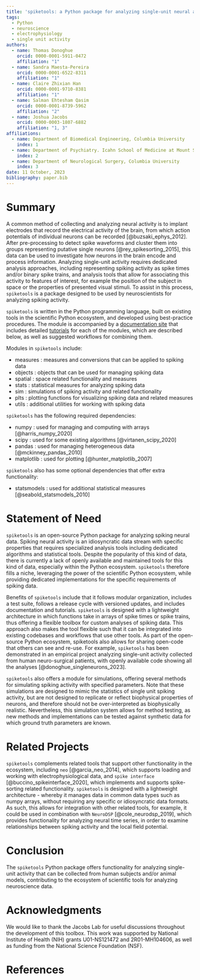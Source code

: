 ```yaml
---
title: 'spiketools: a Python package for analyzing single-unit neural activity'
tags:
  - Python
  - neuroscience
  - electrophysiology
  - single unit activity
authors:
  - name: Thomas Donoghue
    orcid: 0000-0001-5911-0472
    affiliation: "1"
  - name: Sandra Maesta-Pereira
    orcid: 0000-0001-6522-8311
    affiliation: "1"
  - name: Claire Zhixian Han
    orcid: 0000-0001-9710-8381
    affiliation: "1"
  - name: Salman Ehtesham Qasim
    orcid: 0000-0001-8739-5962
    affiliation: "2"
  - name: Joshua Jacobs
    orcid: 0000-0003-1807-6882
    affiliation: "1, 3"
affiliations:
  - name: Department of Biomedical Engineering, Columbia University
    index: 1
  - name: Department of Psychiatry. Icahn School of Medicine at Mount Sinai
    index: 2
  - name: Department of Neurological Surgery, Columbia University
    index: 3
date: 11 October, 2023
bibliography: paper.bib
---
```


# Summary

A common method of collecting and analyzing neural activity is to implant electrodes that record the electrical activity of the brain, from which action potentials of individual neurons can be recorded [@buzsaki_ephys_2012]. After pre-processing to detect spike waveforms and cluster them into groups representing putative single neurons [@rey_spikesorting_2015], this data can be used to investigate how neurons in the brain encode and process information. Analyzing single-unit activity requires dedicated analysis approaches, including representing spiking activity as spike times and/or binary spike trains, and analysis tools that allow for associating this activity to features of interest, for example the position of the subject in space or the properties of presented visual stimuli. To assist in this process, ``spiketools`` is a package designed to be used by neuroscientists for analyzing spiking activity.

``spiketools`` is written in the Python programming language, built on existing tools in the scientific Python ecosystem, and developed using best-practice procedures. The module is accompanied by a [documentation site](https://spiketools.github.io/) that includes detailed [tutorials](https://spiketools.github.io/spiketools/auto_tutorials/index.html) for each of the modules, which are described below, as well as suggested workflows for combining them.

Modules in ``spiketools`` include:

* measures : measures and conversions that can be applied to spiking data
* objects : objects that can be used for managing spiking data
* spatial : space related functionality and measures
* stats : statistical measures for analyzing spiking data
* sim : simulations of spiking activity and related functionality
* plts : plotting functions for visualizing spiking data and related measures
* utils : additional utilities for working with spiking data

``spiketools`` has the following required dependencies:

* numpy : used for managing and computing with arrays [@harris_numpy_2020]
* scipy : used for some existing algorithms [@virtanen_scipy_2020]
* pandas : used for managing heterogeneous data [@mckinney_pandas_2010]
* matplotlib : used for plotting [@hunter_matplotlib_2007]

``spiketools`` also has some optional dependencies that offer extra functionality:

* statsmodels : used for additional statistical measures [@seabold_statsmodels_2010]

# Statement of Need

``spiketools`` is an open-source Python package for analyzing spiking neural data. Spiking neural activity is an idiosyncratic data stream with specific properties that requires specialized analysis tools including dedicated algorithms and statistical tools. Despite the popularity of this kind of data, there is currently a lack of openly available and maintained tools for this kind of data, especially within the Python ecosystem. ``spiketools`` therefore fills a niche, leveraging the power of the scientific Python ecosystem, while providing dedicated implementations for the specific requirements of spiking data.

Benefits of ``spiketools`` include that it follows modular organization, includes a test suite, follows a release cycle with versioned updates, and includes documentation and tutorials. ``spiketools`` is designed with a lightweight architecture in which functions take in arrays of spike times or spike trains, thus offering a flexible toolbox for custom analyses of spiking data. This approach also makes the tool flexible such that it can be integrated into existing codebases and workflows that use other tools. As part of the open-source Python ecosystem, spiketools also allows for sharing open-code that others can see and re-use. For example, ``spiketools`` has been demonstrated in an empirical project analyzing single-unit activity collected from human neuro-surgical patients, with openly available code showing all the analyses [@donoghue_singleneurons_2023].

``spiketools`` also offers a module for simulations, offering several methods for simulating spiking activity with specified parameters. Note that these simulations are designed to mimic the statistics of single unit spiking activity, but are not designed to replicate or reflect biophysical properties of neurons, and therefore should not be over-interpreted as biophysically realistic. Nevertheless, this simulation system allows for method testing, as new methods and implementations can be tested against synthetic data for which ground truth parameters are known.

# Related Projects

``spiketools`` complements related tools that support other functionality in the ecosystem, including `neo` [@garcia_neo_2014], which supports loading and working with electrophysiological data, and `spike interface` [@buccino_spikeinterface_2020], which implements and supports spike-sorting related functionality. ``spiketools`` is designed with a lightweight architecture - whereby it manages data in common data types such as numpy arrays, without requiring any specific or idiosyncratic data formats. As such, this allows for integration with other related tools, for example, it could be used in combination with `NeuroDSP` [@cole_neurodsp_2019], which provides functionality for analyzing neural time series, in order to examine relationships between spiking activity and the local field potential.

# Conclusion

The ``spiketools`` Python package offers functionality for analyzing single-unit activity that can be collected from human subjects and/or animal models, contributing to the ecosystem of scientific tools for analyzing neuroscience data.

# Acknowledgments

We would like to thank the Jacobs Lab for useful discussions throughout the development of this toolbox. This work was supported by National Institute of Health (NIH) grants U01-NS121472 and 2R01-MH104606, as well as funding from the National Science Foundation (NSF).

# References